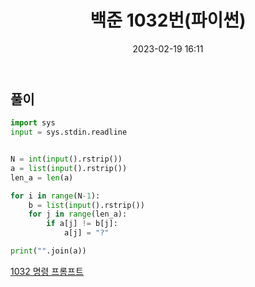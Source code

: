 ﻿---
title: 백준 1032번(파이썬)
date: 2023-02-19 16:11
categories: [BOJ]
tags: [BOJ, 1963번, 파이썬]
sitemap:
  changefreq: daily
  priority: 1.0
---

## 풀이

```python
import sys
input = sys.stdin.readline


N = int(input().rstrip())
a = list(input().rstrip())
len_a = len(a)

for i in range(N-1):
    b = list(input().rstrip())
    for j in range(len_a):
        if a[j] != b[j]:
            a[j] = "?"

print("".join(a))
```

[1032 명령 프롬프트](https://www.acmicpc.net/problem/1963)
